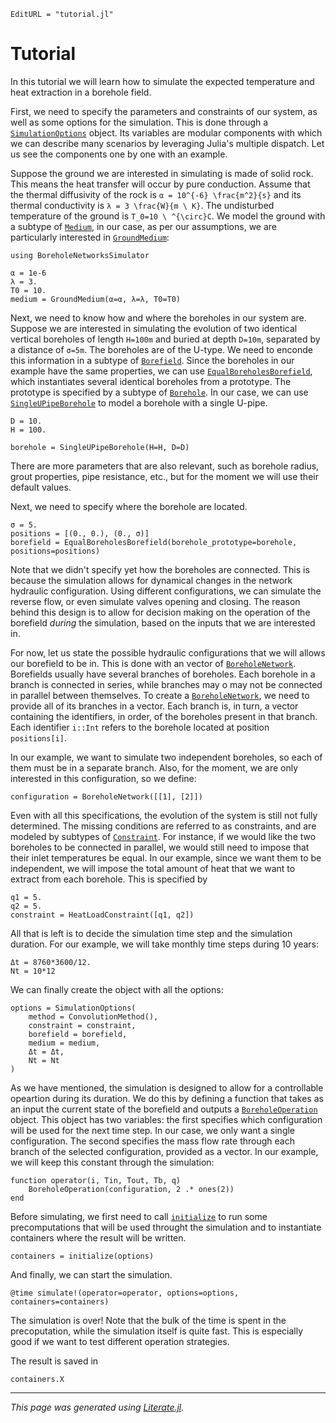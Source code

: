 ```@meta
EditURL = "tutorial.jl"
```

# Tutorial
In this tutorial we will learn how to simulate the expected temperature and heat extraction in a borehole
field.

First, we need to specify the parameters and constraints of our system, as well as some options for the simulation.
This is done through a [`SimulationOptions`](@ref) object. Its variables are modular components
with which we can describe many scenarios by leveraging Julia's multiple dispatch.
Let us see the components one by one with an example.

Suppose the ground we are interested in simulating is made of solid rock. This means the heat
transfer will occur by pure conduction. Assume that the thermal diffusivity of the rock is ``α = 10^{-6} \frac{m^2}{s}``
and its thermal conductivity is ``λ = 3 \frac{W}{m \ K}``.
The undisturbed temperature of the ground is ``T_0=10 \ ^{\circ}C``.
We model the ground with a subtype of [`Medium`](@ref), in
our case, as per our assumptions, we are particularly interested in [`GroundMedium`](@ref):

````@example tutorial
using BoreholeNetworksSimulator

α = 1e-6
λ = 3.
T0 = 10.
medium = GroundMedium(α=α, λ=λ, T0=T0)
````

Next, we need to know how and where the boreholes in our system are. Suppose we are interested
in simulating the evolution of two identical vertical boreholes of length ``H=100m`` and
buried at depth ``D=10m``, separated by a distance of ``σ=5m``. The boreholes are of the U-type.
We need to enconde this information
in a subtype of [`Borefield`](@ref). Since the boreholes in our example have the same properties,
we can use [`EqualBoreholesBorefield`](@ref), which instantiates several identical boreholes
from a prototype. The prototype is specified by a subtype of [`Borehole`](@ref).
In our case, we can use [`SingleUPipeBorehole`](@ref) to model a borehole with a single U-pipe.

````@example tutorial
D = 10.
H = 100.

borehole = SingleUPipeBorehole(H=H, D=D)
````

There are more parameters that are also relevant, such as borehole radius, grout properties,
pipe resistance, etc., but for the moment we will use their default values.

Next, we need to specify where the borehole are located.

````@example tutorial
σ = 5.
positions = [(0., 0.), (0., σ)]
borefield = EqualBoreholesBorefield(borehole_prototype=borehole, positions=positions)
````

Note that we didn't specify yet how the boreholes are connected. This is because the simulation
allows for dynamical changes in the network hydraulic configuration. Using different configurations,
we can simulate the reverse flow, or even simulate valves opening and closing.
The reason behind this design is to allow for decision making on the operation of the borefield
_during_ the simulation, based on the inputs that we are interested in.

For now, let us state the possible hydraulic configurations that we will allows our borefield to be in.
This is done with an vector of [`BoreholeNetwork`](@ref). Borefields usually have several branches
of boreholes. Each borehole in a branch is connected in series, while branches may o may not be connected
in parallel between themselves. To create a [`BoreholeNetwork`](@ref), we need to provide
all of its branches in a vector. Each branch is, in turn, a vector containing the identifiers, in order,
of the boreholes present in that branch. Each identifier `i::Int` refers to the borehole located at position
`positions[i]`.

In our example, we want to simulate two independent boreholes, so each of them must be in a separate branch.
Also, for the moment, we are only interested in this configuration, so we define:

````@example tutorial
configuration = BoreholeNetwork([[1], [2]])
````

Even with all this specifications, the evolution of the system is still not fully determined.
The missing conditions are referred to as constraints, and are modeled by subtypes of [`Constraint`](@ref).
For instance, if we would like the two boreholes to be connected in parallel, we would still need to
impose that their inlet temperatures be equal. In our example, since we want them to be independent,
we will impose the total amount of heat that we want to extract from each borehole. This is specified by

````@example tutorial
q1 = 5.
q2 = 5.
constraint = HeatLoadConstraint([q1, q2])
````

All that is left is to decide the simulation time step and the simulation duration. For our example,
we will take monthly time steps during 10 years:

````@example tutorial
Δt = 8760*3600/12.
Nt = 10*12
````

We can finally create the object with all the options:

````@example tutorial
options = SimulationOptions(
    method = ConvolutionMethod(),
    constraint = constraint,
    borefield = borefield,
    medium = medium,
    Δt = Δt,
    Nt = Nt
)
````

As we have mentioned, the simulation is designed to allow for a controllable opeartion during its duration.
We do this by defining a function that takes as an input the current state of the borefield and outputs
a [`BoreholeOperation`](@ref) object. This object has two variables: the first specifies which
configuration will be used for the next time step. In our case, we only want a single configuration.
The second specifies the mass flow rate through each branch of the selected configuration, provided as
a vector. In our example, we will keep this constant through the simulation:

````@example tutorial
function operator(i, Tin, Tout, Tb, q)
    BoreholeOperation(configuration, 2 .* ones(2))
end
````

Before simulating, we first need to call [`initialize`](@ref) to run some precomputations
that will be used throught the simulation and to instantiate containers where the result will be written.

````@example tutorial
containers = initialize(options)
````

And finally, we can start the simulation.

````@example tutorial
@time simulate!(operator=operator, options=options, containers=containers)
````

The simulation is over! Note that the bulk of the time is spent in the precoputation, while the
simulation itself is quite fast. This is especially good if we want to test different operation
strategies.

The result is saved in

````@example tutorial
containers.X
````

---

*This page was generated using [Literate.jl](https://github.com/fredrikekre/Literate.jl).*

